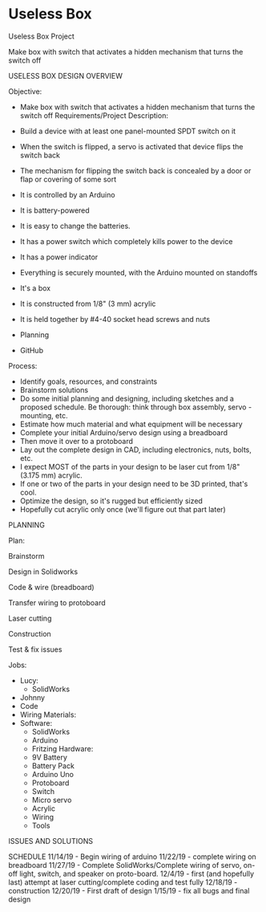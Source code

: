 # Useless Box
Useless Box Project

Make box with switch that activates a hidden mechanism that turns the switch off

USELESS BOX DESIGN OVERVIEW

Objective:
- Make box with switch that activates a hidden mechanism that turns the switch off
Requirements/Project Description:
- Build a device with at least one panel-mounted SPDT switch on it
- When the switch is flipped, a servo is activated that device flips the switch back
- The mechanism for flipping the switch back is concealed by a door or flap or covering of some sort
- It is controlled by an Arduino
- It is battery-powered
- It is easy to change the batteries.
- It has a power switch which completely kills power to the device
- It has a power indicator
- Everything is securely mounted, with the Arduino mounted on standoffs

- It's a box
- It is constructed from 1/8" (3 mm) acrylic
- It is held together by #4-40 socket head screws and nuts

- Planning
- GitHub

Process:
- Identify goals, resources, and constraints
- Brainstorm solutions
- Do some initial planning and designing, including sketches and a proposed schedule. Be thorough: think through box assembly, servo - mounting, etc.
- Estimate how much material and what equipment will be necessary
- Complete your initial Arduino/servo design using a breadboard
- Then move it over to a protoboard
- Lay out the complete design in CAD, including electronics, nuts, bolts, etc.
- I expect MOST of the parts in your design to be laser cut from 1/8" (3.175 mm) acrylic.
- If one or two of the parts in your design need to be 3D printed, that's cool.
- Optimize the design, so it's rugged but efficiently sized
- Hopefully cut acrylic only once (we'll figure out that part later)

PLANNING

Plan:

  Brainstorm
  
  Design in Solidworks
  
  Code & wire (breadboard)
  
  Transfer wiring to protoboard
  
  Laser cutting
  
  Construction
  
  Test & fix issues

Jobs:

 - Lucy:
   - SolidWorks
 -  Johnny
   - Code
   - Wiring
Materials:
 - Software:  
   - SolidWorks
   - Arduino
   - Fritzing
  Hardware:
   - 9V Battery
   - Battery Pack
   - Arduino Uno
   - Protoboard
   - Switch
   - Micro servo
   - Acrylic
   - Wiring
   - Tools

ISSUES AND SOLUTIONS

SCHEDULE
11/14/19 - Begin wiring of arduino
11/22/19 - complete wiring on breadboard
11/27/19 - Complete SolidWorks/Complete wiring of servo, on-off light, switch, and speaker on proto-board.
12/4/19 - first (and hopefully last) attempt at laser cutting/complete coding and test fully
12/18/19 - construction
12/20/19 - First draft of design
1/15/19 -  fix all bugs and final design
